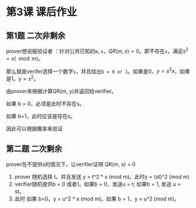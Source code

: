 # 第3课 课后作业

## 第1题 二次非剩余

prover想说服验证者 ：针对公共已知的`m`, `x`，$QR(m, x) = 0$。即不存在`s`，满足$s^2 = x (\mod m)$。

那么就是verifer选择一个数字`s`，并且给出`b = 0 or 1`。如果是0，$y = s^2 x$，如果是1，$y = s^2$。

由prover来根据计算QR(m, y)并返回给verifier。

如果 b = 0，必须是此时不存在s。

如果 b=1，此时应该是存在s。

因此可以根据概率来验证

## 第二题 二次剩余

prover在不提供s的情况下，让verifier证明 QR(m, x) = 0

1. prover 随机选择 t。并且发送 y = t^2 * x (mod m)。此时y = (st)^2 (mod m)
2. verifier随机提供b = 0 或者1。如果b = 0，发送u = t; 如果b = 1, 发送 u = st。
3. 此时 如果 b=0，y = u^2 * x (mod m)。如果 b = 1，y = u^2 (mod m)。





